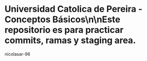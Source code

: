 # Universidad Catolica de Pereira - Conceptos Básicos\n\nEste repositorio es para practicar commits, ramas y staging area.
nicolasar-96